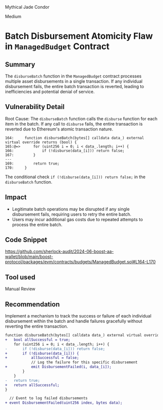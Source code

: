 Mythical Jade Condor

Medium

# Batch Disbursement Atomicity Flaw in `ManagedBudget` Contract

## Summary
The `disburseBatch` function in the `ManagedBudget` contract processes multiple asset disbursements in a single transaction. If any individual disbursement fails, the entire batch transaction is reverted, leading to inefficiencies and potential denial of service.

## Vulnerability Detail
Root Cause: The `disburseBatch` function calls the `disburse` function for each item in the batch. If any call to `disburse` fails, the entire transaction is reverted due to Ethereum's atomic transaction nature.
```solidity
164:     function disburseBatch(bytes[] calldata data_) external virtual override returns (bool) {
165:@=>      for (uint256 i = 0; i < data_.length; i++) {
166:             if (!disburse(data_[i])) return false;
167:         }
---
169:         return true;
170:     }
```
The conditional check `if (!disburse(data_[i])) return false;` in the `disburseBatch` function.

## Impact
- Legitimate batch operations may be disrupted if any single disbursement fails, requiring users to retry the entire batch.
- Users may incur additional gas costs due to repeated attempts to process the entire batch.

## Code Snippet
https://github.com/sherlock-audit/2024-06-boost-aa-wallet/blob/main/boost-protocol/packages/evm/contracts/budgets/ManagedBudget.sol#L164-L170

## Tool used

Manual Review

## Recommendation
Implement a mechanism to track the success or failure of each individual disbursement within the batch and handle failures gracefully without reverting the entire transaction.
```diff
function disburseBatch(bytes[] calldata data_) external virtual override returns (bool) {
+   bool allSuccessful = true;
    for (uint256 i = 0; i < data_.length; i++) {
-       if (!disburse(data_[i])) return false;
+       if (!disburse(data_[i])) {
+           allSuccessful = false;
            // Log the failure for this specific disbursement
+           emit DisbursementFailed(i, data_[i]);
        }
    }
-   return true;
+   return allSuccessful;
}

  // Event to log failed disbursements
+ event DisbursementFailed(uint256 index, bytes data);
```
